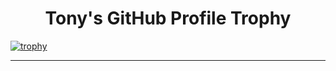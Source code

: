 <h1 align="center">Tony's GitHub Profile Trophy</h1>

[![trophy](https://github-profile-trophy.vercel.app/?username=waiting33118&theme=nord&margin-w=1&margin-h=1&no-frame=true&&row=1)](https://github.com/ryo-ma/github-profile-trophy)

<hr/>
